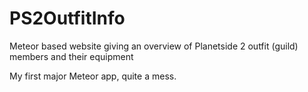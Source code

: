 # PS2OutfitInfo
Meteor based website giving an overview of Planetside 2 outfit (guild) members and their equipment

My first major Meteor app, quite a mess.
